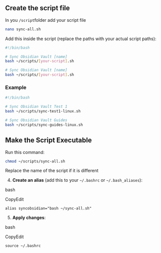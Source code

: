 ## Create the script file

In you `/script`folder add your script file
```bash
nano sync-all.sh
```

Add this inside the script (replace the paths with your actual script paths):
```bash
#!/bin/bash

# Sync Obsidian Vault [name]
bash ~/scripts/[your-script].sh

# Sync Obsidian Vault [name]
bash ~/scripts/[your-script].sh
```
### Example

```bash
#!/bin/bash

# Sync Obsidian Vault Test 1
bash ~/scripts/sync-test1-linux.sh

# Sync Obsidian Vault Guides
bash ~/scripts/sync-guides-linux.sh
```
## Make the Script Executable
Run this command: 
```bash
chmod ~/scripts/sync-all.sh
```
Replace the name of the script if it is different 

4. **Create an alias** (add this to your `~/.bashrc` or `~/.bash_aliases`):
    

bash

CopyEdit

`alias syncobsidian="bash ~/sync-all.sh"`

5. **Apply changes**:
    

bash

CopyEdit

`source ~/.bashrc`